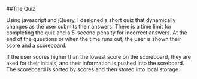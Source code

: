 ##The Quiz

Using javascript and jQuery, I designed a short quiz that dynamically changes as the user submits their answers. There is a time limit for completing the quiz and a 5-second penalty for incorrect answers. At the end of the questions or when the time runs out, the user is shown their score and a scoreboard.

If the user scores higher than the lowest score on the scoreboard, they are aked for their initials, and their information is pushed into the screboard. The scoreboard is sorted by scores and then stored into local storage.